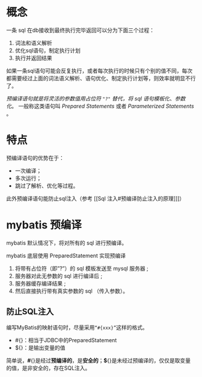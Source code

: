 # 概念
一条 sql 在db接收到最终执行完毕返回可以分为下面三个过程：

1.  词法和语义解析
2.  优化sql语句，制定执行计划
3.  执行并返回结果

如果一条sql语句可能会反复执行，或者每次执行的时候只有个别的值不同，每次都需要经过上面的词法语义解析、语句优化、制定执行计划等，则效率就明显不行了。

*预编译语句就是将灵活的参数值用占位符 `"?"` 替代，将 sql 语句模板化、参数化*。
一般称这类语句叫 *Prepared Statements* 或者
 *Parameterized Statements*  。

# 特点
预编译语句的优势在于：
- 一次编译；
- 多次运行；
- 跳过了解析、优化等过程。

此外预编译语句能防止sql注入（参考 [[Sql 注入#预编译防止注入的原理]]]）

# mybatis 预编译
mybatis 默认情况下，将对所有的 sql 进行预编译。

mybatis 底层使用 PreparedStatement 实现预编译
1. 将带有占位符（即”?”）的 sql 模板发送至 mysql 服务器 ;
2. 服务器对此无参数的 sql 进行编译后 ;
3. 服务器缓存编译结果 ;
4. 然后直接执行带有真实参数的 sql （传入参数）。

## 防止SQL注入

编写MyBatis的映射语句时，尽量采用`“#{xxx}”`这样的格式。

- #{}：相当于JDBC中的PreparedStatement
- ${}：是输出变量的值

简单说，**#**{}是经过**预编译的**，是**安全的**；**$**{}是未经过预编译的，仅仅是取变量的值，是非安全的，存在SQL注入。
